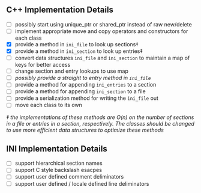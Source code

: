 
## C++ Implementation Details
* [ ] possibly start using unique_ptr or shared_ptr instead of raw new/delete
* [ ] implement appropriate move and copy operators and constructors for each class
* [x] provide a method in `ini_file` to look up sections‡
* [x] provide a method in `ini_section` to look up entries‡
* [ ] convert data structures `ini_file` and `ini_section` to maintain a map of keys for better access
* [ ] change section and entry lookups to use map
* [ ] *possibly provide a straight to entry method in `ini_file`*
* [ ] provide a method for appending `ini_entries` to a section
* [ ] provide a method for appending `ini_section` to a file
* [ ] provide a serialization method for writing the `ini_file` out
* [ ] move each class to its own

*‡ the implementations of these methods are O(n) on the number of sections in a file
or entries in a section, respectively. The classes should be changed to use more efficient data structures to
optimize these methods*
## INI Implementation Details
* [ ] support hierarchical section names
* [ ] support C style backslash esacpes
* [ ] support user defined comment deliminators
* [ ] support user defined / locale defined line deliminators
